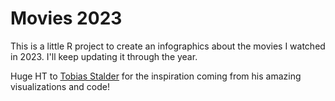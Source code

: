 # Movies 2023

This is a little R project to create an infographics about the movies I watched in 2023. I'll keep updating it through the year.

Huge HT to [Tobias Stalder](https://tobias-stalder.netlify.app/dataviz/) for the inspiration coming from his amazing visualizations and code!